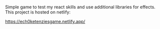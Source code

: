 Simple game to test my react skills and use additional libraries for effects. This project is hosted on netlify:

https://ech0ketenziesgame.netlify.app/
